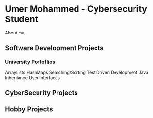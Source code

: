 <b><h1> Umer Mohammed - Cybersecurity Student</h1></b>
About me
<h2>Software Development Projects</h2>

<h3>University Portoflios</h3>
ArrayLists
HashMaps
Searching/Sorting
Test Driven Development
Java Inheritance
User Interfaces

<h2>CyberSecurity Projects</h2>

<h2>Hobby Projects</h2>
